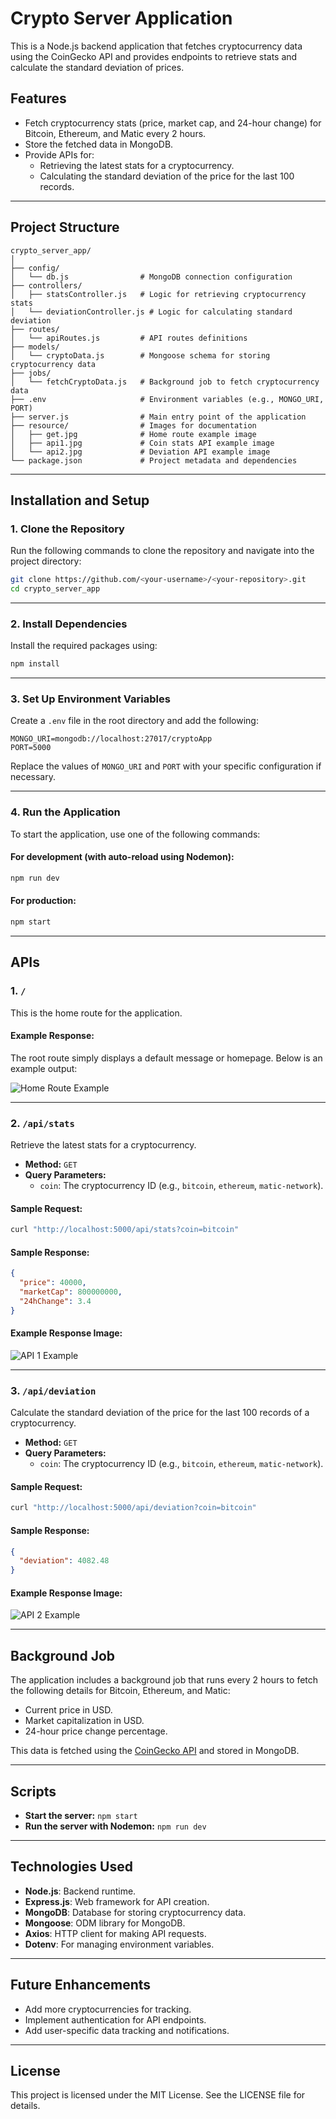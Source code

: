# Crypto Server Application

This is a Node.js backend application that fetches cryptocurrency data using the CoinGecko API and provides endpoints to retrieve stats and calculate the standard deviation of prices.

## Features

- Fetch cryptocurrency stats (price, market cap, and 24-hour change) for Bitcoin, Ethereum, and Matic every 2 hours.
- Store the fetched data in MongoDB.
- Provide APIs for:
  - Retrieving the latest stats for a cryptocurrency.
  - Calculating the standard deviation of the price for the last 100 records.

---

## Project Structure

```plaintext
crypto_server_app/
│
├── config/
│   └── db.js                # MongoDB connection configuration
├── controllers/
│   ├── statsController.js   # Logic for retrieving cryptocurrency stats
│   └── deviationController.js # Logic for calculating standard deviation
├── routes/
│   └── apiRoutes.js         # API routes definitions
├── models/
│   └── cryptoData.js        # Mongoose schema for storing cryptocurrency data
├── jobs/
│   └── fetchCryptoData.js   # Background job to fetch cryptocurrency data
├── .env                     # Environment variables (e.g., MONGO_URI, PORT)
├── server.js                # Main entry point of the application
├── resource/                # Images for documentation
│   ├── get.jpg              # Home route example image
│   ├── api1.jpg             # Coin stats API example image
│   └── api2.jpg             # Deviation API example image
└── package.json             # Project metadata and dependencies
```

---

## Installation and Setup

### 1. Clone the Repository

Run the following commands to clone the repository and navigate into the project directory:

```bash
git clone https://github.com/<your-username>/<your-repository>.git
cd crypto_server_app
```

---

### 2. Install Dependencies

Install the required packages using:

```bash
npm install
```

---

### 3. Set Up Environment Variables

Create a `.env` file in the root directory and add the following:

```env
MONGO_URI=mongodb://localhost:27017/cryptoApp
PORT=5000
```

Replace the values of `MONGO_URI` and `PORT` with your specific configuration if necessary.

---

### 4. Run the Application

To start the application, use one of the following commands:

#### For development (with auto-reload using Nodemon):
```bash
npm run dev
```

#### For production:
```bash
npm start
```

---

## APIs

### 1. `/`

This is the home route for the application.

#### Example Response:
The root route simply displays a default message or homepage. Below is an example output:

![Home Route Example](./resource/get.jpg)

---

### 2. `/api/stats`

Retrieve the latest stats for a cryptocurrency.

- **Method:** `GET`
- **Query Parameters:**
  - `coin`: The cryptocurrency ID (e.g., `bitcoin`, `ethereum`, `matic-network`).

#### Sample Request:
```bash
curl "http://localhost:5000/api/stats?coin=bitcoin"
```

#### Sample Response:
```json
{
  "price": 40000,
  "marketCap": 800000000,
  "24hChange": 3.4
}
```

#### Example Response Image:
![API 1 Example](./resource/api1.jpg)

---

### 3. `/api/deviation`

Calculate the standard deviation of the price for the last 100 records of a cryptocurrency.

- **Method:** `GET`
- **Query Parameters:**
  - `coin`: The cryptocurrency ID (e.g., `bitcoin`, `ethereum`, `matic-network`).

#### Sample Request:
```bash
curl "http://localhost:5000/api/deviation?coin=bitcoin"
```

#### Sample Response:
```json
{
  "deviation": 4082.48
}
```

#### Example Response Image:
![API 2 Example](./resource/api2.jpg)

---

## Background Job

The application includes a background job that runs every 2 hours to fetch the following details for Bitcoin, Ethereum, and Matic:
- Current price in USD.
- Market capitalization in USD.
- 24-hour price change percentage.

This data is fetched using the [CoinGecko API](https://www.coingecko.com/en/api/documentation) and stored in MongoDB.

---

## Scripts

- **Start the server:** `npm start`
- **Run the server with Nodemon:** `npm run dev`

---

## Technologies Used

- **Node.js**: Backend runtime.
- **Express.js**: Web framework for API creation.
- **MongoDB**: Database for storing cryptocurrency data.
- **Mongoose**: ODM library for MongoDB.
- **Axios**: HTTP client for making API requests.
- **Dotenv**: For managing environment variables.

---

## Future Enhancements

- Add more cryptocurrencies for tracking.
- Implement authentication for API endpoints.
- Add user-specific data tracking and notifications.

---

## License

This project is licensed under the MIT License. See the LICENSE file for details.
```
